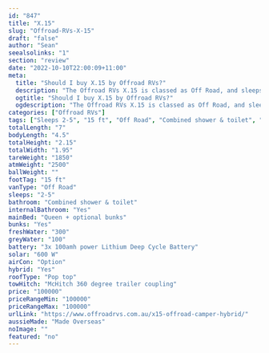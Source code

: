 ```yaml
---
id: "847"
title: "X.15"
slug: "Offroad-RVs-X-15"
draft: "false"
author: "Sean"
seealsolinks: "1"
section: "review"
date: "2022-10-10T22:00:09+11:00"
meta:
  title: "Should I buy X.15 by Offroad RVs?"
  description: "The Offroad RVs X.15 is classed as Off Road, and sleeps 2-5 people. It is Made Overseas and comes in at 15 ft. It generally has Combined shower & toilet."
  ogtitle: "Should I buy X.15 by Offroad RVs?"
  ogdescription: "The Offroad RVs X.15 is classed as Off Road, and sleeps 2-5 people. It is Made Overseas and comes in at 15 ft. It generally has Combined shower & toilet."
categories: ["Offroad RVs"]
tags: ["Sleeps 2-5", "15 ft", "Off Road", "Combined shower & toilet", "Pop top", "80 - 100k"]
totalLength: "7"
bodyLength: "4.5"
totalHeight: "2.15"
totalWidth: "1.95"
tareWeight: "1850"
atmWeight: "2500"
ballWeight: ""
footTag: "15 ft"
vanType: "Off Road"
sleeps: "2-5"
bathroom: "Combined shower & toilet"
internalBathroom: "Yes"
mainBed: "Queen + optional bunks"
bunks: "Yes"
freshWater: "300"
greyWater: "100"
battery: "3x 100amh power Lithium Deep Cycle Battery"
solar: "600 W"
airCon: "Option"
hybrid: "Yes"
roofType: "Pop top"
towHitch: "McHitch 360 degree trailer coupling"
price: "100000"
priceRangeMin: "100000"
priceRangeMax: "100000"
urlLink: "https://www.offroadrvs.com.au/x15-offroad-camper-hybrid/"
aussieMade: "Made Overseas"
noImage: ""
featured: "no"
---
```

